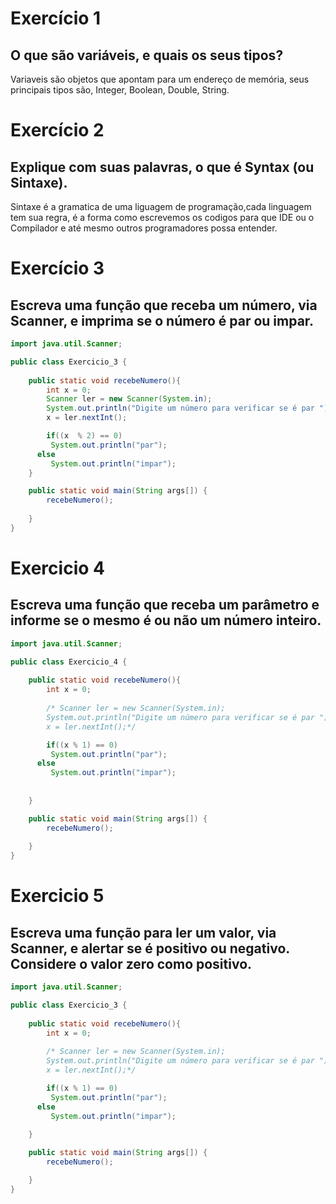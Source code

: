 # Exercício 1 
## O que são variáveis, e quais os seus tipos?
Variaveis são objetos que apontam para um endereço de memória, seus principais tipos são, Integer, Boolean, Double, String.



# Exercício 2 
## Explique com suas palavras, o que é Syntax (ou Sintaxe).
 Sintaxe é a gramatica de uma liguagem de programação,cada linguagem tem sua regra, é a forma como escrevemos os codigos para que IDE ou o Compilador e até mesmo outros programadores possa entender.

# Exercício 3 
## Escreva uma função que receba um número, via Scanner, e imprima se o número é par ou impar.

```java
import java.util.Scanner;

public class Exercicio_3 {
    
    public static void recebeNumero(){
        int x = 0;
        Scanner ler = new Scanner(System.in);
        System.out.println("Digite um número para verificar se é par ");
        x = ler.nextInt();

        if((x  % 2) == 0)  
         System.out.println("par");
      else 
         System.out.println("impar");
    }

    public static void main(String args[]) {
        recebeNumero();
   
    }
}
```

# Exercicio 4
## Escreva uma função que receba um parâmetro e informe se o mesmo é ou não um número inteiro.

```java
import java.util.Scanner;

public class Exercicio_4 {
    
    public static void recebeNumero(){
        int x = 0;
        
        /* Scanner ler = new Scanner(System.in);
        System.out.println("Digite um número para verificar se é par ");
        x = ler.nextInt();*/

        if((x % 1) == 0) 
         System.out.println("par");
      else 
         System.out.println("impar");
            
        
    }

    public static void main(String args[]) {
        recebeNumero();
        
    }
}
```
# Exercicio 5
## Escreva uma função para ler um valor, via Scanner, e alertar se é positivo ou negativo. Considere o valor zero como positivo.

```java
import java.util.Scanner;

public class Exercicio_3 {
    
    public static void recebeNumero(){
        int x = 0;
        
        /* Scanner ler = new Scanner(System.in);
        System.out.println("Digite um número para verificar se é par ");
        x = ler.nextInt();*/

        if((x % 1) == 0) 
         System.out.println("par");
      else 
         System.out.println("impar");
 
    }

    public static void main(String args[]) {
        recebeNumero();

    }
}

```

